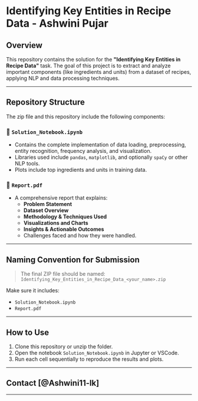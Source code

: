 # Identifying Key Entities in Recipe Data - Ashwini Pujar

## Overview

This repository contains the solution for the **"Identifying Key Entities in Recipe Data"** task. The goal of this project is to extract and analyze important components (like ingredients and units) from a dataset of recipes, applying NLP and data processing techniques.

---

## Repository Structure

The zip file and this repository include the following components:

### 📓 `Solution_Notebook.ipynb`
- Contains the complete implementation of data loading, preprocessing, entity recognition, frequency analysis, and visualization.
- Libraries used include `pandas`, `matplotlib`, and optionally `spaCy` or other NLP tools.
- Plots include top ingredients and units in training data.

### 📄 `Report.pdf`
- A comprehensive report that explains:
  - **Problem Statement**  
  - **Dataset Overview**  
  - **Methodology & Techniques Used**  
  - **Visualizations and Charts**  
  - **Insights & Actionable Outcomes**  
  - Challenges faced and how they were handled.

---

## Naming Convention for Submission

> The final ZIP file should be named:  
> `Identifying_Key_Entities_in_Recipe_Data_<your_name>.zip`

Make sure it includes:
- `Solution_Notebook.ipynb`
- `Report.pdf`

---

## How to Use

1. Clone this repository or unzip the folder.
2. Open the notebook `Solution_Notebook.ipynb` in Jupyter or VSCode.
3. Run each cell sequentially to reproduce the results and plots.

---

## Contact [@Ashwini11-lk]



---
